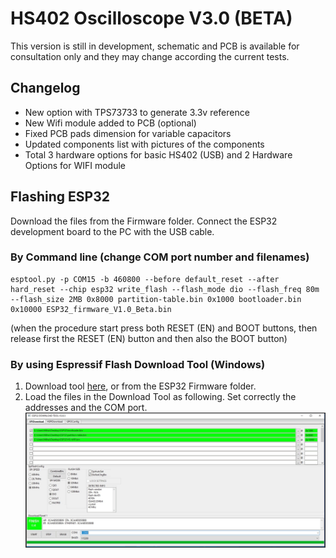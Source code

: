 # HS402 Oscilloscope V3.0 (BETA)
This version is still in development, schematic and PCB is available for consultation only and they may change according the current tests.

## Changelog
- New option with TPS73733 to generate 3.3v reference
- New Wifi module added to PCB (optional)
- Fixed PCB pads dimension for variable capacitors
- Updated components list with pictures of the components
- Total 3 hardware options for basic HS402 (USB) and 2 Hardware Options for WIFI module

## Flashing ESP32
Download the files from the Firmware folder. Connect the ESP32 development board to the PC with the USB cable.

### By Command line (change COM port number and filenames)
    esptool.py -p COM15 -b 460800 --before default_reset --after hard_reset --chip esp32 write_flash --flash_mode dio --flash_freq 80m --flash_size 2MB 0x8000 partition-table.bin 0x1000 bootloader.bin 0x10000 ESP32_firmware_V1.0_Beta.bin

(when the procedure start press both RESET (EN) and BOOT buttons, then release first the RESET (EN) button and then also the BOOT button)

### By using Espressif Flash Download Tool (Windows)
1. Download tool <a href="https://www.espressif.com/en/support/download/other-tools" target="_blank">here</a>, or from the ESP32 Firmware folder.
2. Load the files in the Download Tool as following. Set correctly the addresses and the COM port.
![Flash Download Tools](ESP32-Firmware/Flash_Download_Tool.png)
